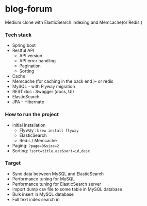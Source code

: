 # blog-forum
Medium clone with ElasticSearch indexing and Memcache(or Redis ) 



### Tech stack 
+ Spring boot
+ Restful API
    + API version 
    + API error handling
    + Pagination 
    + Sorting 
+ Cache 
+ Memcache (for caching in the back end )- or redis 
+ MySQL - with Flyway migration 
+ REST doc : Swagger (docs, UI)
+ ElasticSearch 
+ JPA - Hibernate 

### How to run the project
+ Initial installation 
    + Flyway : `brew install flyway`
    + ElasticSearch 
    + Redis / Memcache  
+ Paging: `?page=0&size=2`
+ Sorting: `?sort=title,asc&sort=id,desc`


### Target
+ Sync data between MySQL and ElasticSearch
+ Performance tuning for MySQL 
+ Performance tuning for ElasticSearch server 
+ Import dump csv file to some table in MySQL database 
+ Bulk insert in MySQL database 
+ Full text index search in 